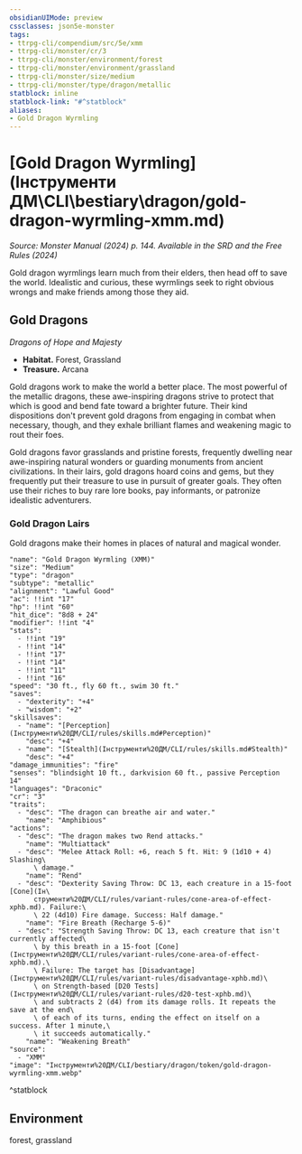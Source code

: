 ```yaml
---
obsidianUIMode: preview
cssclasses: json5e-monster
tags:
- ttrpg-cli/compendium/src/5e/xmm
- ttrpg-cli/monster/cr/3
- ttrpg-cli/monster/environment/forest
- ttrpg-cli/monster/environment/grassland
- ttrpg-cli/monster/size/medium
- ttrpg-cli/monster/type/dragon/metallic
statblock: inline
statblock-link: "#^statblock"
aliases:
- Gold Dragon Wyrmling
---
```

# [Gold Dragon Wyrmling](Інструменти ДМ\CLI\bestiary\dragon/gold-dragon-wyrmling-xmm.md)
*Source: Monster Manual (2024) p. 144. Available in the <span title='Systems Reference Document (5.2)'>SRD</span> and the Free Rules (2024)*  

Gold dragon wyrmlings learn much from their elders, then head off to save the world. Idealistic and curious, these wyrmlings seek to right obvious wrongs and make friends among those they aid.

## Gold Dragons

*Dragons of Hope and Majesty*

- **Habitat.** Forest, Grassland  
- **Treasure.** Arcana  

Gold dragons work to make the world a better place. The most powerful of the metallic dragons, these awe-inspiring dragons strive to protect that which is good and bend fate toward a brighter future. Their kind dispositions don't prevent gold dragons from engaging in combat when necessary, though, and they exhale brilliant flames and weakening magic to rout their foes.

Gold dragons favor grasslands and pristine forests, frequently dwelling near awe-inspiring natural wonders or guarding monuments from ancient civilizations. In their lairs, gold dragons hoard coins and gems, but they frequently put their treasure to use in pursuit of greater goals. They often use their riches to buy rare lore books, pay informants, or patronize idealistic adventurers.

### Gold Dragon Lairs

Gold dragons make their homes in places of natural and magical wonder.

```statblock
"name": "Gold Dragon Wyrmling (XMM)"
"size": "Medium"
"type": "dragon"
"subtype": "metallic"
"alignment": "Lawful Good"
"ac": !!int "17"
"hp": !!int "60"
"hit_dice": "8d8 + 24"
"modifier": !!int "4"
"stats":
  - !!int "19"
  - !!int "14"
  - !!int "17"
  - !!int "14"
  - !!int "11"
  - !!int "16"
"speed": "30 ft., fly 60 ft., swim 30 ft."
"saves":
  - "dexterity": "+4"
  - "wisdom": "+2"
"skillsaves":
  - "name": "[Perception](Інструменти%20ДМ/CLI/rules/skills.md#Perception)"
    "desc": "+4"
  - "name": "[Stealth](Інструменти%20ДМ/CLI/rules/skills.md#Stealth)"
    "desc": "+4"
"damage_immunities": "fire"
"senses": "blindsight 10 ft., darkvision 60 ft., passive Perception 14"
"languages": "Draconic"
"cr": "3"
"traits":
  - "desc": "The dragon can breathe air and water."
    "name": "Amphibious"
"actions":
  - "desc": "The dragon makes two Rend attacks."
    "name": "Multiattack"
  - "desc": "Melee Attack Roll: +6, reach 5 ft. Hit: 9 (1d10 + 4) Slashing\
      \ damage."
    "name": "Rend"
  - "desc": "Dexterity Saving Throw: DC 13, each creature in a 15-foot [Cone](Ін\
      струменти%20ДМ/CLI/rules/variant-rules/cone-area-of-effect-xphb.md). Failure:\
      \ 22 (4d10) Fire damage. Success: Half damage."
    "name": "Fire Breath (Recharge 5-6)"
  - "desc": "Strength Saving Throw: DC 13, each creature that isn't currently affected\
      \ by this breath in a 15-foot [Cone](Інструменти%20ДМ/CLI/rules/variant-rules/cone-area-of-effect-xphb.md).\
      \ Failure: The target has [Disadvantage](Інструменти%20ДМ/CLI/rules/variant-rules/disadvantage-xphb.md)\
      \ on Strength-based [D20 Tests](Інструменти%20ДМ/CLI/rules/variant-rules/d20-test-xphb.md)\
      \ and subtracts 2 (d4) from its damage rolls. It repeats the save at the end\
      \ of each of its turns, ending the effect on itself on a success. After 1 minute,\
      \ it succeeds automatically."
    "name": "Weakening Breath"
"source":
  - "XMM"
"image": "Інструменти%20ДМ/CLI/bestiary/dragon/token/gold-dragon-wyrmling-xmm.webp"
```
^statblock

## Environment

forest, grassland